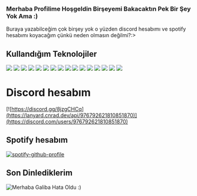 ### Merhaba Profilime Hoşgeldin Birşeyemi Bakacaktın Pek Bir Şey Yok Ama :)

Buraya yazabilceğim çok birşey yok o yüzden discord hesabımı ve spotify hesabımı koyacağım çünkü neden olmasın değilmi?:>

## Kullandığım Teknolojiler
<img src="https://img.shields.io/badge/Discord-5865F2?style=for-the-badge&logo=discord&logoColor=white" />
<img src="https://img.shields.io/badge/replit-667881?style=for-the-badge&logo=replit&logoColor=white">
<img src="https://img.shields.io/badge/VSCode-0078D4?style=for-the-badge&logo=visual%20studio%20code&logoColor=white" />
<img src="https://img.shields.io/badge/Google_Cloud-4285F4?style=for-the-badge&logo=google-cloud&logoColor=white" />
<img src="https://img.shields.io/badge/Oracle-F80000?style=for-the-badge&logo=oracle&logoColor=black" />
<img src="https://img.shields.io/badge/MongoDB-4EA94B?style=for-the-badge&logo=mongodb&logoColor=white" />
<img src="https://img.shields.io/badge/Notepad++-90E59A.svg?style=for-the-badge&logo=notepad%2B%2B&logoColor=black" />
<img src="https://img.shields.io/badge/sublime_text-%23575757.svg?&style=for-the-badge&logo=sublime-text&logoColor=important" />
<img src="https://img.shields.io/badge/replit-667881?style=for-the-badge&logo=replit&logoColor=white" />
<img src="https://img.shields.io/badge/VSCode-0078D4?style=for-the-badge&logo=visual%20studio%20code&logoColor=white" />
<img src="https://img.shields.io/badge/JavaScript-323330?style=for-the-badge&logo=javascript&logoColor=F7DF1E" />
<img src="https://img.shields.io/badge/HTML5-E34F26?style=for-the-badge&logo=html5&logoColor=white" />
<img src="https://img.shields.io/badge/Kotlin-0095D5?&style=for-the-badge&logo=kotlin&logoColor=white" />
<img src="https://img.shields.io/badge/Lua-2C2D72?style=for-the-badge&logo=lua&logoColor=white" />
<img src="https://img.shields.io/badge/GitHub-100000?style=for-the-badge&logo=github&logoColor=white" />
<img src="https://img.shields.io/badge/GitLab-330F63?style=for-the-badge&logo=gitlab&logoColor=white" />

# Discord hesabım
[![https://discord.gg/8jzgCHCq](https://lanyard.cnrad.dev/api/976792621810851870)](https://discord.com/users/976792621810851870)




## Spotify hesabım
[![spotify-github-profile](https://spotify-github-profile.vercel.app/api/view?uid=317iimf2ol6iujl5plhgdkue7kfm&cover_image=true&theme=default&show_offline=true&background_color=121212&interchange=true)](https://spotify-github-profile.vercel.app/api/view?uid=317iimf2ol6iujl5plhgdkue7kfm&redirect=true)

## Son Dinlediklerim
![Merhaba Galiba Hata Oldu :)](https://spotify-recently-played-readme.vercel.app/api?user=317iimf2ol6iujl5plhgdkue7kfm&unique={true|1|on|yes})

